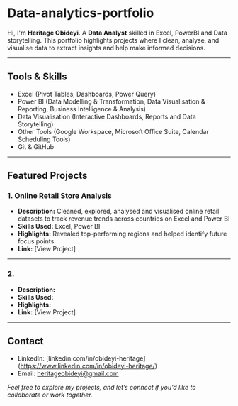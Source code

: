 # Data-analytics-portfolio
Hi, I'm **Heritage Obideyi**.
A **Data Analyst** skilled in Excel, PowerBI and Data storytelling.
This portfolio highlights projects where I clean, analyse, and visualise data to extract insights and help make informed decisions.


---


## Tools & Skills
- Excel (Pivot Tables, Dashboards, Power Query)
- Power BI (Data Modelling & Transformation, Data Visualisation & Reporting, Business Intelligence & Analysis)
- Data Visualisation (Interactive Dashboards, Reports and Data Storytelling)
- Other Tools (Google Workspace, Microsoft Office Suite, Calendar Scheduling Tools)
- Git & GitHub

---


## Featured Projects


### 1. **Online Retail Store Analysis**
- **Description:** Cleaned, explored, analysed and visualised online retail datasets to track revenue trends across countries on Excel and Power BI
- **Skills Used:** Excel, Power BI
- **Highlights:** Revealed top-performing regions and helped identify future focus points
- **Link:** [View Project] 

---

### 2. 
- **Description:**
- **Skills Used:**
- **Highlights:**
- **Link:** [View Project]

---


## Contact
- LinkedIn: [linkedin.com/in/obideyi-heritage] (https://www.linkedin.com/in/obideyi-heritage/)
- Email: heritageobideyi@gmail.com


 *Feel free to explore my projects, and let’s connect if you’d like to collaborate or work together.*  

